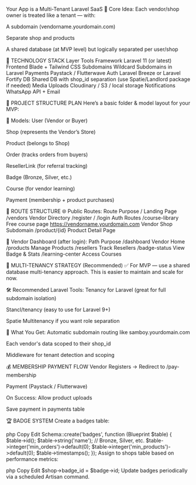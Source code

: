 Your App is a Multi-Tenant Laravel SaaS
🎯 Core Idea:
Each vendor/shop owner is treated like a tenant — with:

A subdomain (vendorname.yourdomain.com)

Separate shop and products

A shared database (at MVP level) but logically separated per user/shop

🔧 TECHNOLOGY STACK
Layer	Tools
Framework	Laravel 11 (or latest)
Frontend	Blade + Tailwind CSS
Subdomains	Wildcard Subdomains in Laravel
Payments	Paystack / Flutterwave
Auth	Laravel Breeze or Laravel Fortify
DB	Shared DB with shop_id separation (use Spatie/Landlord package if needed)
Media Uploads	Cloudinary / S3 / local storage
Notifications	WhatsApp API + Email

🧱 PROJECT STRUCTURE PLAN
Here’s a basic folder & model layout for your MVP:

📁 Models:
User (Vendor or Buyer)

Shop (represents the Vendor’s Store)

Product (belongs to Shop)

Order (tracks orders from buyers)

ResellerLink (for referral tracking)

Badge (Bronze, Silver, etc.)

Course (for vendor learning)

Payment (membership + product purchases)

🚦 ROUTE STRUCTURE
🌐 Public Routes:
Route	Purpose
/	Landing Page
/vendors	Vendor Directory
/register / /login	Auth Routes
/course-library	Free course page
https://vendorname.yourdomain.com	Vendor Shop Subdomain
/product/{id}	Product Detail Page

🔐 Vendor Dashboard (after login):
Path	Purpose
/dashboard	Vendor Home
/products	Manage Products
/resellers	Track Resellers
/badge-status	View Badge & Stats
/learning-center	Access Courses

🧠 MULTI-TENANCY STRATEGY (Recommended)
✅ For MVP — use a shared database multi-tenancy approach.
This is easier to maintain and scale for now.

🛠️ Recommended Laravel Tools:
Tenancy for Laravel (great for full subdomain isolation)

Stancl/tenancy (easy to use for Laravel 9+)

Spatie Multitenancy if you want role separation

🔑 What You Get:
Automatic subdomain routing like samboy.yourdomain.com

Each vendor's data scoped to their shop_id

Middleware for tenant detection and scoping

💰 MEMBERSHIP PAYMENT FLOW
Vendor Registers → Redirect to /pay-membership

Payment (Paystack / Flutterwave)

On Success: Allow product uploads

Save payment in payments table

🏆 BADGE SYSTEM
Create a badges table:

php
Copy
Edit
Schema::create('badges', function (Blueprint $table) {
    $table->id();
    $table->string('name'); // Bronze, Silver, etc.
    $table->integer('min_orders')->default(0);
    $table->integer('min_products')->default(0);
    $table->timestamps();
});
Assign to shops table based on performance metrics:

php
Copy
Edit
$shop->badge_id = $badge->id;
Update badges periodically via a scheduled Artisan command.

